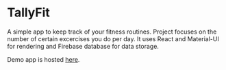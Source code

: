 # TallyFit

A simple app to keep track of your fitness routines. Project focuses on the number of certain excercises you do per day. 
It uses React and Material-UI for rendering and Firebase database for data storage.

Demo app is hosted [here](https://fitcount-9603f.firebaseapp.com/).